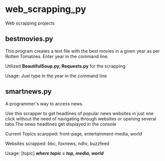 # web_scrapping_py
Web scrapping projects

## bestmovies.py
This program creates a text file with the best movies in a given year as per Rotten Tomatoes. Enter year in the command line. 

Utilized __BeautifulSoup.py, Requests.py__ for the scrapping

Usage: Just type in the year in the command line

## smartnews.py
A programmer's way to access news.


Use this scrapper to get headlines of popular news websites in just one click without the need of navigating through websites
or opening several tabs.The news headlines get displayed in the console


Current Topics scarpped: front-page, entertainment-media, world


Websites scrapped: bbc, foxnews, ndtv, buzzfeed


Usage: [topic] ___where topic = top, media, world___
